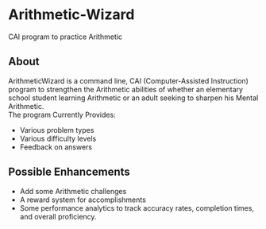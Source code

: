 # Arithmetic-Wizard
CAI program to practice Arithmetic

## About 
ArithmeticWizard is a command line, CAI (Computer-Assisted Instruction) program to strengthen the Arithmetic abilities of whether an elementary school student learning Arithmetic or an adult seeking to sharpen his Mental Arithmetic.<br>
The program Currently Provides:
- Various problem types
- Various difficulty levels
- Feedback on answers

## Possible Enhancements
- Add some Arithmetic challenges
- A reward system for accomplishments
- Some performance analytics to track accuracy rates, completion times, and overall proficiency.

